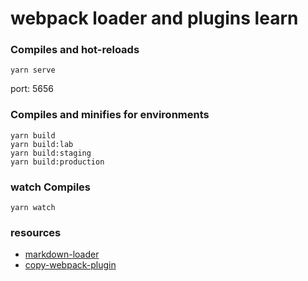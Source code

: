 # webpack loader and plugins learn 

### Compiles and hot-reloads
```
yarn serve
```
port: 5656

### Compiles and minifies for environments
```
yarn build
yarn build:lab
yarn build:staging
yarn build:production
```

### watch Compiles
```
yarn watch
```

### resources
* [markdown-loader](https://github.com/peerigon/markdown-loader)
* [copy-webpack-plugin](https://webpack.js.org/plugins/copy-webpack-plugin/)